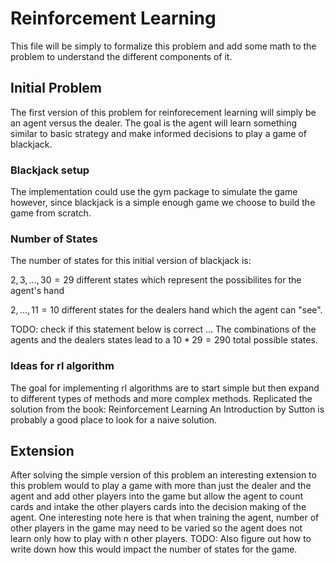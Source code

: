 # Reinforcement Learning

This file will be simply to formalize this problem and add some math to the problem to understand the different components of it.

## Initial Problem

The first version of this problem for reinforecement learning will simply be an agent versus the dealer. The goal is the agent will learn something similar to basic strategy and make informed decisions to play a game of blackjack. 

### Blackjack setup

The implementation could use the gym package to simulate the game however, since blackjack is a simple enough game we choose to build the game from scratch.

### Number of States

The number of states for this initial version of blackjack is:

$2, 3, ..., 30=29$ different states which represent the possibilites for the agent's hand

$2, ..., 11=10$ different states for the dealers hand which the agent can "see".

TODO: check if this statement below is correct ...
The combinations of the agents and the dealers states lead to a $10*29=290$ total possible states.

### Ideas for rl algorithm

The goal for implementing rl algorithms are to start simple but then expand to different types of methods and more complex methods. Replicated the solution from the book: Reinforcement Learning An Introduction by Sutton is probably a good place to look for a naive solution. 

## Extension

After solving the simple version of this problem an interesting extension to this problem would to play a game with more than just the dealer and the agent and add other players into the game but allow the agent to count cards and intake the other players cards into the decision making of the agent. One interesting note here is that when training the agent, number of other players in the game may need to be varied so the agent does not learn only how to play with n other players. TODO: Also figure out how to write down how this would impact the number of states for the game.